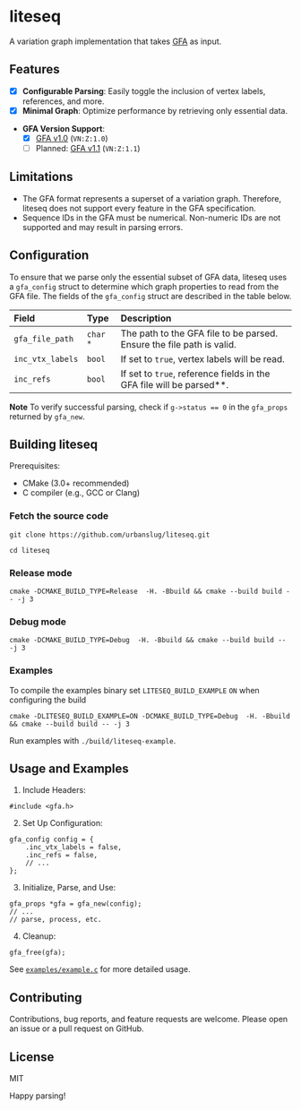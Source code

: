 # liteseq

A variation graph implementation that takes [GFA](https://gfa-spec.github.io/GFA-spec/) as input.

## Features
- [x] **Configurable Parsing**: Easily toggle the inclusion of vertex labels, references, and more.
- [x] **Minimal Graph**: Optimize performance by retrieving only essential data.
- **GFA Version Support**:
  - [x] [GFA v1.0](https://github.com/GFA-spec/GFA-spec/blob/master/GFA1.md) (`VN:Z:1.0`)
  - [ ] Planned: [GFA v1.1](https://github.com/GFA-spec/GFA-spec/blob/master/GFA1.md#gfa-11) (`VN:Z:1.1`)

## Limitations
- The GFA format represents a superset of a variation graph. Therefore, liteseq does not support every feature in the GFA specification.
- Sequence IDs in the GFA must be numerical. Non-numeric IDs are not supported and may result in parsing errors.

## Configuration

To ensure that we parse only the essential subset of GFA data, liteseq uses a 
`gfa_config` struct to determine which graph properties to read from the GFA file.
The fields of the `gfa_config` struct are described in the table below.


| Field            | Type     | Description                                                           |
|:-----------------|:---------|:----------------------------------------------------------------------|
| `gfa_file_path`  | `char *` | The path to the GFA file to be parsed. Ensure the file path is valid. |
| `inc_vtx_labels` | `bool`   | If set to `true`, vertex labels will be read.                         |
| `inc_refs`       | `bool`   | If set to `true`, reference fields in the GFA file will be parsed**.    |


**Note**
To verify successful parsing, check if `g->status == 0` in the `gfa_props` returned by `gfa_new`.

## Building liteseq

Prerequisites:
  - CMake (3.0+ recommended)
  - C compiler (e.g., GCC or Clang)


### Fetch the source code
```
git clone https://github.com/urbanslug/liteseq.git

cd liteseq
```


### Release mode
```
cmake -DCMAKE_BUILD_TYPE=Release  -H. -Bbuild && cmake --build build -- -j 3
```

### Debug mode
```
cmake -DCMAKE_BUILD_TYPE=Debug  -H. -Bbuild && cmake --build build -- -j 3
```


### Examples

To compile the examples binary set `LITESEQ_BUILD_EXAMPLE` `ON` when configuring the build

```
cmake -DLITESEQ_BUILD_EXAMPLE=ON -DCMAKE_BUILD_TYPE=Debug  -H. -Bbuild && cmake --build build -- -j 3
```
Run examples with `./build/liteseq-example`.

## Usage and Examples

1. Include Headers:

```
#include <gfa.h>
```

2. Set Up Configuration:

```
gfa_config config = {
    .inc_vtx_labels = false,
    .inc_refs = false,
    // ...
};
```
3. Initialize, Parse, and Use:

```
gfa_props *gfa = gfa_new(config);
// ...
// parse, process, etc.
```

4. Cleanup:

```
gfa_free(gfa);
```

See [`examples/example.c`](./examples/example.c) for more detailed usage.

## Contributing
Contributions, bug reports, and feature requests are welcome. Please open an issue or a pull request on GitHub.

## License
MIT

Happy parsing!

